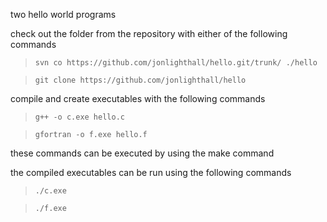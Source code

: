 two hello world programs

check out the folder from the repository with either of the following commands

>`svn co https://github.com/jonlighthall/hello.git/trunk/ ./hello`

>`git clone https://github.com/jonlighthall/hello`

compile and create executables with the following commands

>`g++ -o c.exe hello.c`

>`gfortran -o f.exe hello.f`

these commands can be executed by using the make command

the compiled executables can be run using the following commands
  
>`./c.exe`
  
>`./f.exe`
